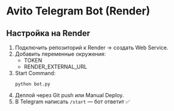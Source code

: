 # Avito Telegram Bot (Render)

## Настройка на Render

1. Подключить репозиторий к Render → создать Web Service.
2. Добавить переменные окружения:
   - TOKEN
   - RENDER_EXTERNAL_URL
3. Start Command:
   ```
   python bot.py
   ```
4. Деплой через Git push или Manual Deploy.
5. В Telegram написать `/start` — бот ответит ✅

